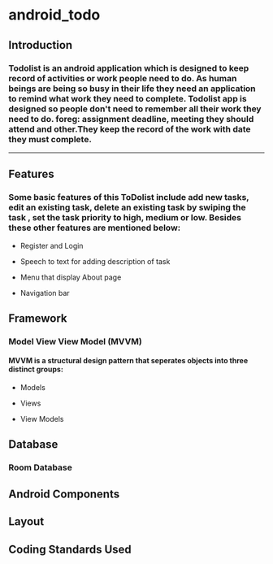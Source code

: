 # android_todo

## Introduction

### Todolist is an android application which is designed to keep record of activities or work people need to do. As human beings are being so busy in their life they need an application to remind what work they need to complete. Todolist app is designed so people don't need to remember all their work they need to do. foreg: assignment deadline, meeting they should attend and other.They keep the record of the work with date they must complete.

<hr>

## Features

### Some basic features of this ToDolist include add new tasks, edit an existing task, delete an existing task by swiping the task , set the task priority to high, medium or low. Besides these other features are mentioned below:

- Register and Login 

- Speech to text for adding description of task

- Menu that display About page

- Navigation bar 

## Framework

### Model View View Model (MVVM) 

#### MVVM is a structural design pattern that seperates objects into three distinct groups:

- Models

- Views

- View Models

## Database 

### Room Database 

## Android Components

## Layout 

## Coding Standards Used 
